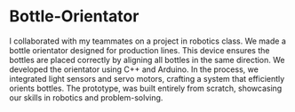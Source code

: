 # Bottle-Orientator
I collaborated with my teammates on a project in robotics class. We made a bottle orientator designed for production lines. This device ensures the bottles are placed correctly by aligning all bottles in the same direction. We developed the orientator using C++ and Arduino. In the process, we  integrated light sensors and servo motors, crafting a system that efficiently orients bottles. The prototype, was built entirely from scratch, showcasing our skills in robotics and problem-solving.
